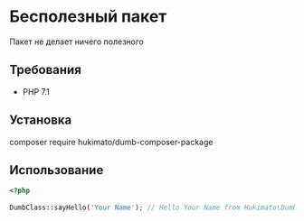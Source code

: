 # Бесполезный пакет
  
Пакет не делает ничего полезного  
  
## Требования  
  
- PHP 7.1  
  
## Установка  
  
composer require hukimato/dumb-composer-package  
  
## Использование  

```php
<?php  
  
DumbClass::sayHello('Your Name'); // Hello Your Name from Hukimato\DumbComposerPackage\DumbClass    
```

